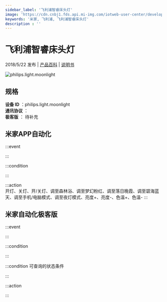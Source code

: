 ```yaml
---
sidebar_label: '飞利浦智睿床头灯'
image: 'https://cdn.cnbj1.fds.api.mi-img.com/iotweb-user-center/developer_16790475448708S6aI1Zt.png?GalaxyAccessKeyId=AKVGLQWBOVIRQ3XLEW&Expires=9223372036854775807&Signature=618ur8gFpeTEnz+g+TRv1Rdr7wY='
keywords: '米家, 飞利浦, 飞利浦智睿床头灯'
description : ''
---
```

# 飞利浦智睿床头灯

2018/5/22 发布 | [产品百科](https://home.mi.com/webapp/content/baike/product/index.html?model=philips.light.moonlight/) | [说明书](https://home.mi.com/views/introduction.html?model=philips.light.moonlight&region=cn)

![philips.light.moonlight](https://cdn.cnbj1.fds.api.mi-img.com/iotweb-user-center/developer_16790475448708S6aI1Zt.png?GalaxyAccessKeyId=AKVGLQWBOVIRQ3XLEW&Expires=9223372036854775807&Signature=618ur8gFpeTEnz+g+TRv1Rdr7wY=)

## 规格  
> 
**设备 ID** ：philips.light.moonlight  
**通讯协议** ：  
**极客版**  ： 待补充 


## 米家APP自动化  

:::event  

:::

:::condition  

:::

:::action   
开灯、关灯、开/关灯、调至森林浴、调至梦幻粉红、调至落日晚霞、调至碧海蓝天、调至手机/电脑模式、调至夜灯模式、亮度+、亮度-、色温+、色温-
:::

## 米家自动化极客版  

:::event  

:::

:::condition  

:::

:::condition 可查询的状态条件  

:::

:::action  

:::

        
